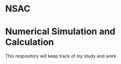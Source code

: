 # NSAC
# Numerical Simulation and Calculation

This respository will keep track of my study and work
